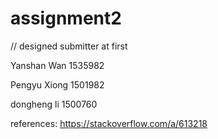 # assignment2
// designed submitter at first

Yanshan Wan 1535982

Pengyu Xiong 1501982

dongheng li  1500760

references:
https://stackoverflow.com/a/613218
